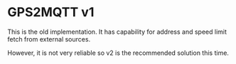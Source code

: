 # GPS2MQTT v1

This is the old implementation. It has capability for address and speed limit fetch from external sources.

However, it is not very reliable so v2 is the recommended solution this time.